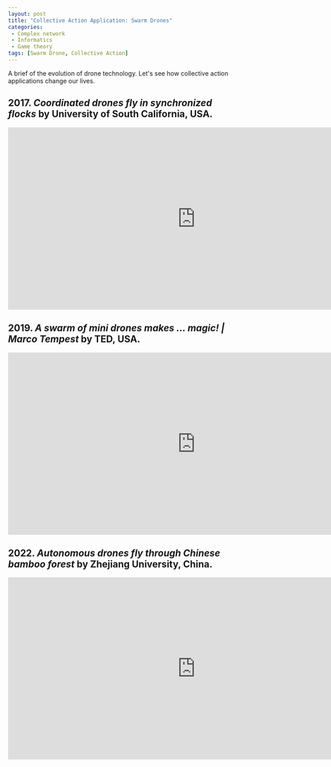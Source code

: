```yaml
---
layout: post
title: "Collective Action Application: Swarm Drones"
categories:
 - Complex network
 - Informatics
 - Game theory
tags: [Swarm Drone, Collective Action]
---
```


A brief of the evolution of drone technology. Let's see how collective action applications change our lives.

<!--more-->

## 2017. *Coordinated drones fly in synchronized flocks* by University of South California, USA.
<iframe width="847" height="413" src="https://www.youtube.com/embed/MlFtHuXPbv4" title="Coordinated drones fly in synchronized flocks" frameborder="0" allow="accelerometer; autoplay; clipboard-write; encrypted-media; gyroscope; picture-in-picture" allowfullscreen></iframe>

## 2019. *A swarm of mini drones makes ... magic! | Marco Tempest* by TED, USA.
<iframe width="847" height="413" src="https://www.youtube.com/embed/u2bQSKvZ2qI" title="A swarm of mini drones makes ... magic! | Marco Tempest" frameborder="0" allow="accelerometer; autoplay; clipboard-write; encrypted-media; gyroscope; picture-in-picture" allowfullscreen></iframe>

## 2022. *Autonomous drones fly through Chinese bamboo forest* by Zhejiang University, China.
<iframe width="847" height="413" src="https://www.youtube.com/embed/rPul9WKQ6oQ" title="Autonomous drones fly through Chinese bamboo forest" frameborder="0" allow="accelerometer; autoplay; clipboard-write; encrypted-media; gyroscope; picture-in-picture" allowfullscreen></iframe>
